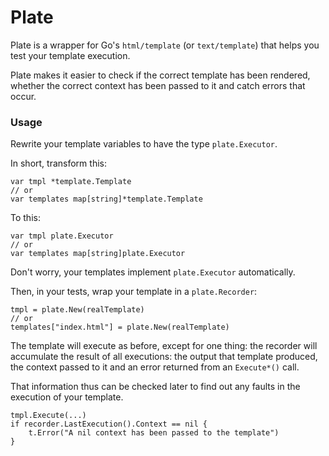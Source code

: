 # Plate

Plate is a wrapper for Go's `html/template` (or `text/template`)
that helps you test your template execution.

Plate makes it easier to check
if the correct template has been rendered,
whether the correct context has been passed to it
and catch errors that occur.

### Usage
Rewrite your template variables to have the type `plate.Executor`.

In short, transform this:

    var tmpl *template.Template
    // or
    var templates map[string]*template.Template

To this:

    var tmpl plate.Executor
    // or
    var templates map[string]plate.Executor

Don't worry, your templates implement `plate.Executor` automatically.

Then, in your tests, wrap your template in a `plate.Recorder`:

    tmpl = plate.New(realTemplate)
    // or
    templates["index.html"] = plate.New(realTemplate)

The template will execute as before, except for one thing:
the recorder will accumulate the result of all executions:
the output that template produced, the context passed to it
and an error returned from an `Execute*()` call.

That information thus can be checked later
to find out any faults in the execution of your template.

    tmpl.Execute(...)
    if recorder.LastExecution().Context == nil {
        t.Error("A nil context has been passed to the template")
    }

